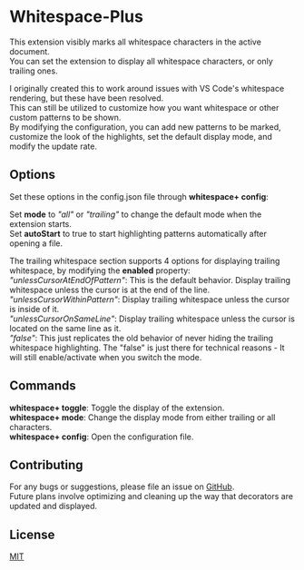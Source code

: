 # Whitespace-Plus
This extension visibly marks all whitespace characters in the active document.  
You can set the extension to display all whitespace characters, or only trailing ones.  

I originally created this to work around issues with VS Code's whitespace rendering, but these have been resolved.  
This can still be utilized to customize how you want whitespace or other custom patterns to be shown.  
By modifying the configuration, you can add new patterns to be marked, customize the look of the highlights, set the default display mode, and modify the update rate.

## Options
Set these options in the config.json file through **whitespace+ config**:  
  
Set **mode** to *"all"* or *"trailing"* to change the default mode when the extension starts.  
Set **autoStart** to true to start highlighting patterns automatically after opening a file.

The trailing whitespace section supports 4 options for displaying trailing whitespace, by modifying the **enabled** property:  
*"unlessCursorAtEndOfPattern"*: This is the default behavior. Display trailing whitespace unless the cursor is at the end of the line.  
*"unlessCursorWithinPattern"*: Display trailing whitespace unless the cursor is inside of it.  
*"unlessCursorOnSameLine"*: Display trailing whitespace unless the cursor is located on the same line as it.  
*"false"*: This just replicates the old behavior of never hiding the trailing whitespace highlighting. The "false" is just there for technical reasons - It will still enable/activate when you switch the mode.  

## Commands
**whitespace+ toggle**: Toggle the display of the extension.  
**whitespace+ mode**: Change the display mode from either trailing or all characters.  
**whitespace+ config**: Open the configuration file.
   
## Contributing
For any bugs or suggestions, please file an issue on [GitHub](https://www.github.com/davidhouchin/whitespace-plus).  
Future plans involve optimizing and cleaning up the way that decorators are updated and displayed.
         
## License
[MIT](https://github.com/davidhouchin/whitespace-plus/blob/master/LICENSE)